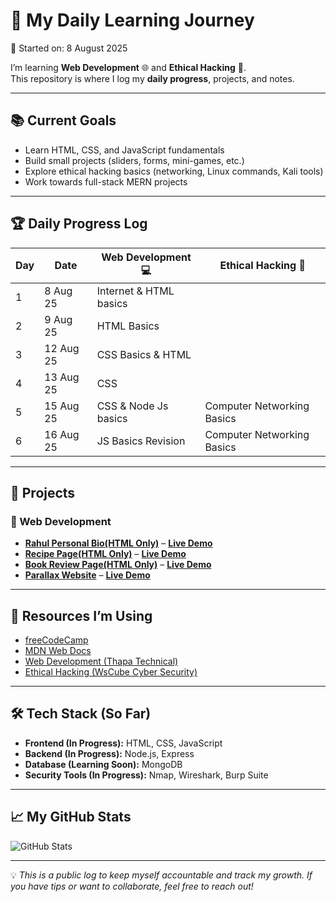 # 🚀 My Daily Learning Journey  
📅 Started on: 8 August 2025  

I’m learning **Web Development** 🌐 and **Ethical Hacking** 🔐.  
This repository is where I log my **daily progress**, projects, and notes.  

---

## 📚 Current Goals  
- Learn HTML, CSS, and JavaScript fundamentals  
- Build small projects (sliders, forms, mini-games, etc.)  
- Explore ethical hacking basics (networking, Linux commands, Kali tools)  
- Work towards full-stack MERN projects  

---

## 🏆 Daily Progress Log  

| Day | Date       | Web Development 💻 | Ethical Hacking 🔐 | 
|-----|-----------|--------------------|-------------------|
| 1   | 8 Aug 25 | Internet & HTML basics |
| 2   | 9 Aug 25 | HTML Basics |
| 3   | 12 Aug 25 | CSS Basics & HTML|
| 4   | 13 Aug 25 | CSS |
| 5   | 15 Aug 25 | CSS & Node Js basics | Computer Networking Basics |
| 6   | 16 Aug 25 | JS Basics Revision   | Computer Networking Basics |

---

## 📂 Projects  

### 🔹 Web Development  
- **[Rahul Personal Bio(HTML Only)]()** –  **[Live Demo](https://rahul-personal-bio.netlify.app/)**  
- **[Recipe Page(HTML Only)]()** – **[Live Demo](https://rahul-recipe-page.netlify.app/)**  
- **[Book Review Page(HTML Only)]()** –  **[Live Demo](https://rahul-book-review-page.netlify.app/)**  
- **[Parallax Website]()** –  **[Live Demo](https://rahul-parallax-website.netlify.app/)**   

---

## 📌 Resources I’m Using  
- [freeCodeCamp](https://www.freecodecamp.org/)  
- [MDN Web Docs](https://developer.mozilla.org/)  
- [Web Development (Thapa Technical)](https://www.youtube.com/@ThapaTechnical)  
- [Ethical Hacking (WsCube Cyber Security)](https://www.youtube.com/@WsCubeCyberSecurity)  

---

## 🛠️ Tech Stack (So Far)
- **Frontend (In Progress):** HTML, CSS, JavaScript  
- **Backend (In Progress):** Node.js, Express  
- **Database (Learning Soon):** MongoDB  
- **Security Tools (In Progress):** Nmap, Wireshark, Burp Suite  

---

## 📈 My GitHub Stats  
![GitHub Stats](https://github-readme-stats.vercel.app/api?username=rahulmishra-01&show_icons=true&theme=tokyonight)

---

💡 *This is a public log to keep myself accountable and track my growth. If you have tips or want to collaborate, feel free to reach out!*  
